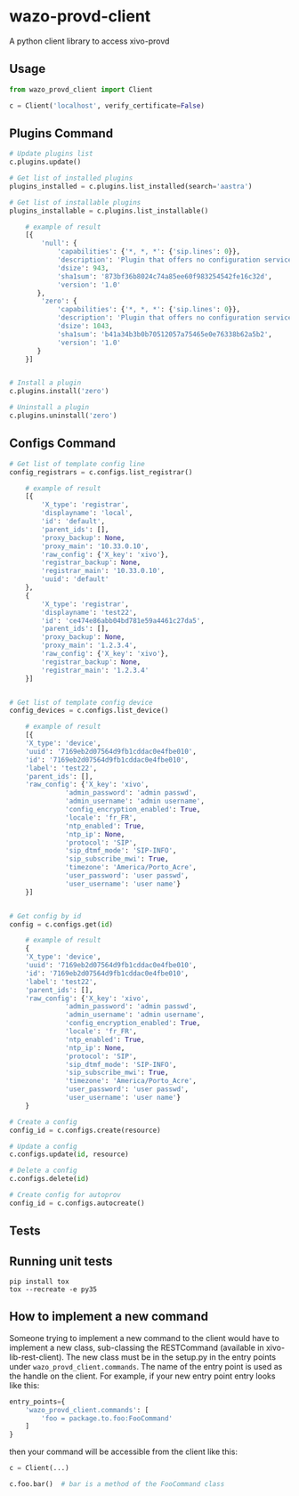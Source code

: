 wazo-provd-client
=================

A python client library to access xivo-provd

## Usage

```python
from wazo_provd_client import Client

c = Client('localhost', verify_certificate=False)
```

## Plugins Command

```python
# Update plugins list
c.plugins.update()

# Get list of installed plugins
plugins_installed = c.plugins.list_installed(search='aastra')

# Get list of installable plugins
plugins_installable = c.plugins.list_installable()

    # example of result
    [{
        'null': {
            'capabilities': {'*, *, *': {'sip.lines': 0}},
            'description': 'Plugin that offers no configuration service and rejects TFTP/HTTP requests.',
            'dsize': 943,
            'sha1sum': '873bf36b8024c74a85ee60f983254542fe16c32d',
            'version': '1.0'
       },
        'zero': {
            'capabilities': {'*, *, *': {'sip.lines': 0}},
            'description': 'Plugin that offers no configuration service and serves TFTP/HTTP requests in its var/tftpboot directory.',
            'dsize': 1043,
            'sha1sum': 'b41a34b3b0b70512057a75465e0e76338b62a5b2',
            'version': '1.0'
       }
    }]


# Install a plugin
c.plugins.install('zero')

# Uninstall a plugin
c.plugins.uninstall('zero')
```

## Configs Command

```python
# Get list of template config line
config_registrars = c.configs.list_registrar()

    # example of result
    [{
        'X_type': 'registrar',
        'displayname': 'local',
        'id': 'default',
        'parent_ids': [],
        'proxy_backup': None,
        'proxy_main': '10.33.0.10',
        'raw_config': {'X_key': 'xivo'},
        'registrar_backup': None,
        'registrar_main': '10.33.0.10',
        'uuid': 'default'
    },
    {
        'X_type': 'registrar',
        'displayname': 'test22',
        'id': 'ce474e86abb04bd781e59a4461c27da5',
        'parent_ids': [],
        'proxy_backup': None,
        'proxy_main': '1.2.3.4',
        'raw_config': {'X_key': 'xivo'},
        'registrar_backup': None,
        'registrar_main': '1.2.3.4'
    }]


# Get list of template config device
config_devices = c.configs.list_device()

    # example of result
    [{
    'X_type': 'device',
    'uuid': '7169eb2d07564d9fb1cddac0e4fbe010',
    'id': '7169eb2d07564d9fb1cddac0e4fbe010',
    'label': 'test22',
    'parent_ids': [],
    'raw_config': {'X_key': 'xivo',
              'admin_password': 'admin passwd',
              'admin_username': 'admin username',
              'config_encryption_enabled': True,
              'locale': 'fr_FR',
              'ntp_enabled': True,
              'ntp_ip': None,
              'protocol': 'SIP',
              'sip_dtmf_mode': 'SIP-INFO',
              'sip_subscribe_mwi': True,
              'timezone': 'America/Porto_Acre',
              'user_password': 'user passwd',
              'user_username': 'user name'}
    }]


# Get config by id
config = c.configs.get(id)

    # example of result
    {
    'X_type': 'device',
    'uuid': '7169eb2d07564d9fb1cddac0e4fbe010',
    'id': '7169eb2d07564d9fb1cddac0e4fbe010',
    'label': 'test22',
    'parent_ids': [],
    'raw_config': {'X_key': 'xivo',
              'admin_password': 'admin passwd',
              'admin_username': 'admin username',
              'config_encryption_enabled': True,
              'locale': 'fr_FR',
              'ntp_enabled': True,
              'ntp_ip': None,
              'protocol': 'SIP',
              'sip_dtmf_mode': 'SIP-INFO',
              'sip_subscribe_mwi': True,
              'timezone': 'America/Porto_Acre',
              'user_password': 'user passwd',
              'user_username': 'user name'}
    }

# Create a config
config_id = c.configs.create(resource)

# Update a config
c.configs.update(id, resource)

# Delete a config
c.configs.delete(id)

# Create config for autoprov
config_id = c.configs.autocreate()
```

## Tests

Running unit tests
------------------

```
pip install tox
tox --recreate -e py35
```

## How to implement a new command

Someone trying to implement a new command to the client would have to implement a new class,
sub-classing the RESTCommand (available in xivo-lib-rest-client). The new class must be in the
setup.py in the entry points under `wazo_provd_client.commands`. The name of the entry point is used
as the handle on the client. For example, if your new entry point entry looks like this:

```python
entry_points={
    'wazo_provd_client.commands': [
        'foo = package.to.foo:FooCommand'
    ]
}
```

then your command will be accessible from the client like this:

```python
c = Client(...)

c.foo.bar()  # bar is a method of the FooCommand class
```
